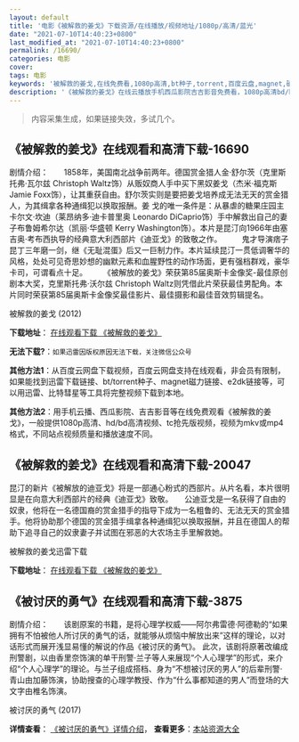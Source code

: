 ```yaml
---
layout: default
title: '电影《被解救的姜戈》下载资源/在线播放/视频地址/1080p/高清/蓝光'
date: "2021-07-10T14:40:23+0800"
last_modified_at: "2021-07-10T14:40:23+0800"
permalink: /16690/
categories: 电影
cover:
tags: 电影
keywords: '被解救的姜戈,在线免费看,1080p高清,bt种子,torrent,百度云盘,magnet,磁力链,迅雷下载资源'
description: '《被解救的姜戈》在线云播放手机西瓜影院吉吉影音免费看，1080p高清bd/hd未删减完整版和tc抢先枪版，mkv/mp4格式，附带bt/torrent种子、magnet/磁力链、百度云盘、网盘资源迅雷下载链接'
---
```


>内容采集生成，如果链接失效，多试几个。


## 《被解救的姜戈》在线观看和高清下载-16690

剧情介绍：　　1858年，美国南北战争前两年。德国赏金猎人金·舒尔茨（克里斯托弗·瓦尔兹 Christoph Waltz饰）从贩奴商人手中买下黑奴姜戈（杰米·福克斯 Jamie Foxx饰），让其重获自由。舒尔茨实则是要把姜戈培养成无法无天的赏金猎人，为其缉拿各种通缉犯以换取报酬。姜 戈的唯一条件是：从暴虐的糖果庄园主卡尔文·坎迪（莱昂纳多·迪卡普里奥 Leonardo DiCaprio饰）手中解救出自己的妻子布鲁姆希尔达（凯丽·华盛顿 Kerry Washington饰）。本片是昆汀向1966年由塞吉奥·考布西执导的经典意大利西部片《迪亚戈》的致敬之作。    　　鬼才导演痞子昆丁三年磨一剑，继《无耻混蛋》后又一巨制力作。本片延续昆汀一贯低调奢华的风格，处处可见奇思妙想的幽默元素和血腥野性的动作场面，更有强档群戏，豪华卡司，可谓看点十足。  　　《被解放的姜戈》荣获第85届奥斯卡金像奖-最佳原创剧本大奖，克里斯托弗·沃尔兹 Christoph Waltz则凭借此片荣获最佳男配角。本片同时荣获第85届奥斯卡金像奖最佳影片、最佳摄影和最佳音效剪辑提名。


被解救的姜戈 (2012)

**下载地址**： [在线观看下载 《被解救的姜戈》](https://www.btbtdy.me/btdy/dy3920.html) 


**无法下载?**：`如果迅雷因版权原因无法下载，关注微信公众号 `

**其他方法1**：从百度云网盘下载视频，百度云网盘支持在线观看，非会员有限制，如果能找到迅雷下载链接、bt/torrent种子、magnet磁力链接、e2dk链接等，可以用迅雷、比特彗星等工具将完整视频下载到本地。

**其他方法2**：用手机云播、西瓜影院、吉吉影音等在线免费观看《被解救的姜戈》，一般提供1080p高清、hd/bd高清视频、tc抢先版视频，视频为mkv或mp4格式，不同站点视频质量和播放速度不同。


## 《被解救的姜戈》在线观看和高清下载-20047

昆汀的新片《被解放的迪亚戈》将是一部通心粉式的西部片。从片名看，本片很明显是在向意大利西部片的经典《迪亚戈》致敬。</span>　　公迪亚戈是一名获得了自由的奴隶，他将在一名德国裔的赏金猎手的指导下成为一名粗鲁的、无法无天的赏金猎手。他将协助那个德国的赏金猎手缉拿各种通缉犯以换取报酬，并且在德国人的帮助下追寻自己的奴隶妻子并试图在邪恶的大农场主手里解救她。</span>


被解救的姜戈迅雷下载

**下载地址**： [在线观看下载 《被解救的姜戈》](https://www.993dy.com//vod-detail-id-24636.html) 


## 《被讨厌的勇气》在线观看和高清下载-3875

剧情介绍：　　该剧原案的书籍，是将心理学权威——阿尔弗雷德·阿德勒的“如果拥有不怕被他人所讨厌的勇气的话，就能够从烦恼中解放出来”这样的理论，以对话形式而展开浅显易懂的解说的作品《被讨厌的勇气》。 此次，该剧将原著改编成刑警剧，以由香里奈饰演的单干刑警·兰子等人来展现“个人心理学”的形式，来介绍“个人心理学”的理论。与兰子组成搭档、身为“不想被讨厌的男人”的后辈刑警·青山由加藤饰演，协助搜查的心理学教授、作为“什么事都知道的男人”而登场的大文字由椎名饰演。


被讨厌的勇气 (2017)

**详情查看**： [《被讨厌的勇气》详情介绍](/movie/3875/)， **查看更多**：[本站资源大全](/movie/t/all/)

